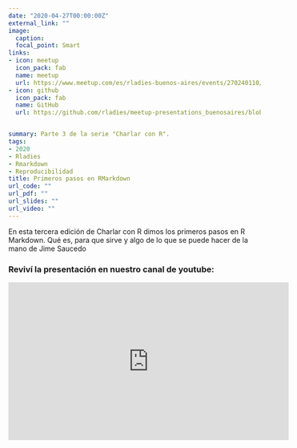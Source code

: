 ```yaml
---
date: "2020-04-27T00:00:00Z"
external_link: ""
image:
  caption:
  focal_point: Smart
links:
- icon: meetup
  icon_pack: fab
  name: meetup
  url: https://www.meetup.com/es/rladies-buenos-aires/events/270240110/
- icon: github
  icon_pack: fab
  name: GitHub
  url: https://github.com/rladies/meetup-presentations_buenosaires/blob/master/README.md


summary: Parte 3 de la serie "Charlar con R".
tags:
- 2020
- Rladies
- Rmarkdown
- Reproducibilidad
title: Primeros pasos en RMarkdown
url_code: ""
url_pdf: ""
url_slides: ""
url_video: ""
---
```


En esta tercera edición de Charlar con R dimos los primeros pasos en R Markdown. Qué es, para que sirve y algo de lo que se puede hacer de la mano de Jime Saucedo

### Reviví la presentación en nuestro canal de youtube:


<iframe width="560" height="315" src="https://www.youtube.com/embed/zENhUzKfCws" title="YouTube video player" frameborder="0" allow="accelerometer; autoplay; clipboard-write; encrypted-media; gyroscope; picture-in-picture" allowfullscreen></iframe>
